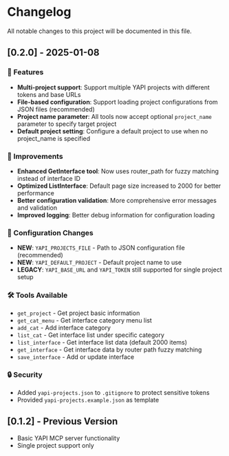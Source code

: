 # Changelog

All notable changes to this project will be documented in this file.

## [0.2.0] - 2025-01-08

### 🚀 Features
- **Multi-project support**: Support multiple YAPI projects with different tokens and base URLs
- **File-based configuration**: Support loading project configurations from JSON files (recommended)
- **Project name parameter**: All tools now accept optional `project_name` parameter to specify target project
- **Default project setting**: Configure a default project to use when no project_name is specified

### 🔧 Improvements
- **Enhanced GetInterface tool**: Now uses router_path for fuzzy matching instead of interface ID
- **Optimized ListInterface**: Default page size increased to 2000 for better performance
- **Better configuration validation**: More comprehensive error messages and validation
- **Improved logging**: Better debug information for configuration loading

### 📝 Configuration Changes
- **NEW**: `YAPI_PROJECTS_FILE` - Path to JSON configuration file (recommended)
- **NEW**: `YAPI_DEFAULT_PROJECT` - Default project name to use
- **LEGACY**: `YAPI_BASE_URL` and `YAPI_TOKEN` still supported for single project setup

### 🛠 Tools Available
- `get_project` - Get project basic information
- `get_cat_menu` - Get interface category menu list  
- `add_cat` - Add interface category
- `list_cat` - Get interface list under specific category
- `list_interface` - Get interface list data (default 2000 items)
- `get_interface` - Get interface data by router path fuzzy matching
- `save_interface` - Add or update interface

### 🔒 Security
- Added `yapi-projects.json` to `.gitignore` to protect sensitive tokens
- Provided `yapi-projects.example.json` as template

## [0.1.2] - Previous Version
- Basic YAPI MCP server functionality
- Single project support only